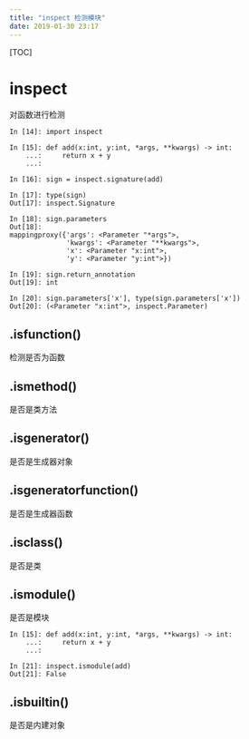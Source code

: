 ```yaml
---
title: "inspect 检测模块"
date: 2019-01-30 23:17
---
```



[TOC]



# inspect 

对函数进行检测

```
In [14]: import inspect

In [15]: def add(x:int, y:int, *args, **kwargs) -> int:
    ...:     return x + y
    ...:

In [16]: sign = inspect.signature(add)

In [17]: type(sign)
Out[17]: inspect.Signature

In [18]: sign.parameters
Out[18]:
mappingproxy({'args': <Parameter "*args">,
              'kwargs': <Parameter "**kwargs">,
              'x': <Parameter "x:int">,
              'y': <Parameter "y:int">})

In [19]: sign.return_annotation
Out[19]: int

In [20]: sign.parameters['x'], type(sign.parameters['x'])
Out[20]: (<Parameter "x:int">, inspect.Parameter)
```



## .isfunction()

检测是否为函数



## .ismethod()

是否是类方法



## .isgenerator()

是否是生成器对象



## .isgeneratorfunction()

是否是生成器函数



## .isclass()

是否是类



## .ismodule()

是否是模块

```
In [15]: def add(x:int, y:int, *args, **kwargs) -> int:
    ...:     return x + y
    ...:

In [21]: inspect.ismodule(add)
Out[21]: False
```



## .isbuiltin()

是否是内建对象